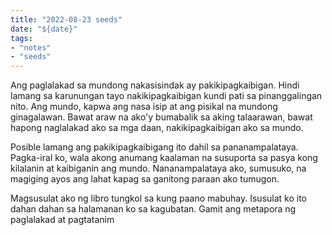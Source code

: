 ```yaml
---
title: "2022-08-23 seeds"
date: "${date}"
tags:
- "notes"
- "seeds"
---
```

Ang paglalakad sa mundong nakasisindak ay pakikipagkaibigan. Hindi lamang sa karunungan tayo nakikipagkaibigan kundi pati sa pinanggalingan nito. Ang mundo, kapwa ang nasa isip at ang pisikal na mundong ginagalawan. Bawat araw na ako'y bumabalik sa aking talaarawan, bawat hapong naglalakad ako sa mga daan, nakikipagkaibigan ako sa mundo.

Posible lamang ang pakikipagkaibigang ito dahil sa pananampalataya. Pagka-iral ko, wala akong anumang kaalaman na susuporta sa pasya kong kilalanin at kaibiganin ang mundo. Nananampalataya ako, sumusuko, na magiging ayos ang lahat kapag sa ganitong paraan ako tumugon.

Magsusulat ako ng libro tungkol sa kung paano mabuhay. Isusulat ko ito dahan dahan sa halamanan ko sa kagubatan. Gamit ang metapora ng paglalakad at pagtatanim

